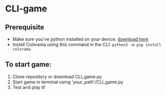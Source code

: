 # CLI-game

## Prerequisite
- Make sure you've python installed on your device. <a href="https://www.python.org/downloads/">download here</a>
- Install Colorama using this command in the CLI: ```python3 -m pip install colorama```

## To start game:
1. Clone repository or download CLI_game.py
2. Start game in terminal using 'your_path'/CLI_game.py
3. Test and play it!
